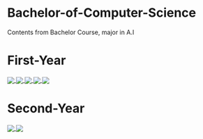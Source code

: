 # Bachelor-of-Computer-Science
Contents from Bachelor Course, major in A.I
# First-Year
<!-- Upload box for bachelor units-->
<a href="https://github.com/ngohainnam/COS10004-Computer-Systems">
  <img align="center" src="https://github-readme-stats.vercel.app/api/pin/?username=ngohainnam&repo=COS10004-Computer-Systems&theme=cobalt" />
</a>

<a href="https://github.com/ngohainnam/COS20007-Object-Oriented-Programming">
  <img align="center" src="https://github-readme-stats.vercel.app/api/pin/?username=ngohainnam&repo=COS20007-Object-Oriented-Programming&theme=dracula" />
</a>  

<a href="https://github.com/ngohainnam/TNE60006-Networks-and-Switching">
  <img align="center" src="https://github-readme-stats.vercel.app/api/pin/?username=ngohainnam&repo=TNE60006-Networks-and-Switching&theme=radical" />
</a>  

<a href="https://github.com/ngohainnam/COS20019-Cloud-Computing-Architecture">
  <img align="center" src="https://github-readme-stats.vercel.app/api/pin/?username=ngohainnam&repo=COS20019-Cloud-Computing-Architecture&theme=merko" />
</a>

<a href="https://github.com/ngohainnam/OOP-Program-Game-Alien-Blaster">
  <img align="center" src="https://github-readme-stats.vercel.app/api/pin/?username=ngohainnam&repo=OOP-Program-Game-Alien-Blaster&theme=gruvbox" />
</a>

# Second-Year
<a href="https://github.com/ngohainnam/COS30019-Introduction-to-Artificial-Intelligence">
  <img align="center" src="https://github-readme-stats.vercel.app/api/pin/?username=ngohainnam&repo=COS30019-Introduction-to-Artificial-Intelligence&theme=onedark" />
</a>

<a href="https://github.com/ngohainnam/COS20031-Computing-Technology-Design-Project">
  <img align="center" src="https://github-readme-stats.vercel.app/api/pin/?username=ngohainnam&repo=COS20031-Computing-Technology-Design-Project&theme=cobalt" />
</a>




